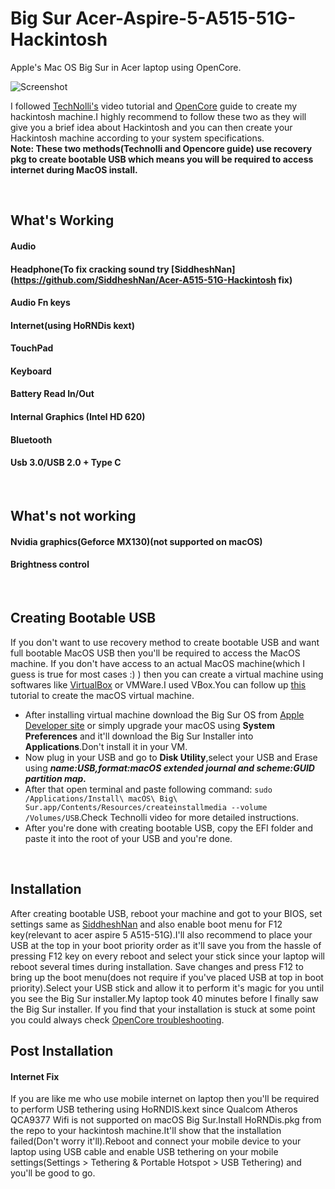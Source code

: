 # Big Sur Acer-Aspire-5-A515-51G-Hackintosh
Apple's Mac OS Big Sur in Acer laptop using OpenCore.

![Screenshot](https://github.com/AnshulRaghav/Big-Sur-Hackintosh/blob/master/Screen%20Shot%202020-12-31%20at%2006.49.42.png)

I followed [TechNolli's](https://www.youtube.com/watch?v=jqg7MX3FS7M) video tutorial and [OpenCore](https://dortania.github.io/OpenCore-Install-Guide/prerequisites.html) guide to create my hackintosh machine.I highly recommend to follow these two as they will give you a brief idea about Hackintosh and you can then create your Hackintosh machine according to your system specifications.
<br> **Note: These two methods(Technolli and Opencore guide) use recovery pkg to create bootable USB which means you will be required to access internet during MacOS install.**

<br>

## What's Working
#### Audio
#### Headphone(To fix cracking sound try [SiddheshNan](https://github.com/SiddheshNan/Acer-A515-51G-Hackintosh fix)
#### Audio Fn keys
#### Internet(using HoRNDis kext)
#### TouchPad
#### Keyboard
#### Battery Read In/Out
#### Internal Graphics (Intel HD 620)
#### Bluetooth
#### Usb 3.0/USB 2.0 + Type C

<br>

## What's not working
#### Nvidia graphics(Geforce MX130)(not supported on macOS)
#### Brightness control

<br>

## Creating Bootable USB
If you don't want to use recovery method to create bootable USB and want full bootable MacOS USB then you'll be required to access the MacOS machine. If you don't have access to an actual MacOS machine(which I guess is true for most cases :) ) then you can create a virtual machine using softwares like [VirtualBox](https://www.virtualbox.org/) or VMWare.I used VBox.You can follow up [this](https://www.youtube.com/watch?v=_faDsGKkvCs) tutorial to create the macOS virtual machine.
<br>
* After installing virtual machine download the Big Sur OS from [Apple Developer site](https://apps.apple.com/in/app/macos-big-sur/id1526878132?mt=12) or simply upgrade your macOS using **System Preferences** and it'll download the Big Sur Installer into **Applications**.Don't install it in your VM.
* Now plug in your USB and go to **Disk Utility**,select your USB and Erase using ***name:USB,format:macOS extended journal and scheme:GUID partition map.*** 
* After that open terminal and paste following command: `sudo /Applications/Install\ macOS\ Big\ Sur.app/Contents/Resources/createinstallmedia --volume /Volumes/USB`.Check Technolli video for more detailed instructions.
* After you're done with creating bootable USB, copy the EFI folder and paste it into the root of your USB and you're done.

<br>

## Installation
After creating bootable USB, reboot your machine and got to your BIOS, set settings same as [SiddheshNan](https://github.com/SiddheshNan/Acer-A515-51G-Hackintosh) and also enable boot menu for F12 key(relevant to acer aspire 5 A515-51G).I'll also recommend to place your USB at the top in your boot priority order as it'll save you from the hassle of pressing F12 key on every reboot and select your stick since your laptop will reboot several times during installation. Save changes and press F12 to bring up the boot menu(does not require if you've placed USB at top in boot priority).Select your USB stick and allow it to perform it's magic for you until you see the Big Sur installer.My laptop took 40 minutes before I finally saw the Big Sur installer. If you find that your installation is stuck at some point you could always check [OpenCore troubleshooting](https://dortania.github.io/OpenCore-Install-Guide/troubleshooting/troubleshooting.html).

## Post Installation
#### Internet Fix
If you are like me who use mobile internet on laptop then you'll be required to perform USB tethering using HoRNDIS.kext since Qualcom Atheros QCA9377 Wifi is not supported on macOS Big Sur.Install HoRNDis.pkg from the repo to your hackintosh machine.It'll show that the installation failed(Don't worry it'll).Reboot and connect your mobile device to your laptop using USB cable and enable USB tethering on your mobile settings(Settings > Tethering & Portable Hotspot > USB Tethering) and you'll be good to go.
